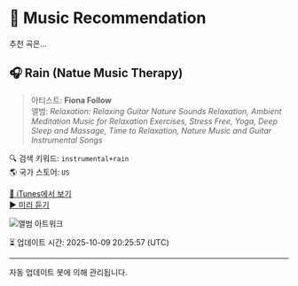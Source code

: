 
# 🎵 Music Recommendation

추천 곡은...

## 🎧 Rain (Natue Music Therapy)  
> 아티스트: **Fiona Follow**  
> 앨범: _Relaxation: Relaxing Guitar Nature Sounds Relaxation, Ambient Meditation Music for Relaxation Exercises, Stress Free, Yoga, Deep Sleep and Massage, Time to Relaxation, Nature Music and Guitar Instrumental Songs_  

🔍 검색 키워드: `instrumental+rain`  
🌎 국가 스토어: `US`

[🔗 iTunes에서 보기](https://music.apple.com/us/album/rain-natue-music-therapy/533589185?i=533589395&uo=4)  
[▶️ 미리 듣기](https://audio-ssl.itunes.apple.com/itunes-assets/AudioPreview115/v4/38/e6/03/38e6033f-321d-3bd7-0389-7f4665f5d193/mzaf_3271056245388936052.plus.aac.p.m4a)

![앨범 아트워크](https://is1-ssl.mzstatic.com/image/thumb/Music125/v4/59/84/ab/5984ab1b-5e62-a15b-9808-e364bfb79e4c/Relaxation_1_copia.jpg/100x100bb.jpg)

⏳ 업데이트 시간: 2025-10-09 20:25:57 (UTC)

---
자동 업데이트 봇에 의해 관리됩니다.
